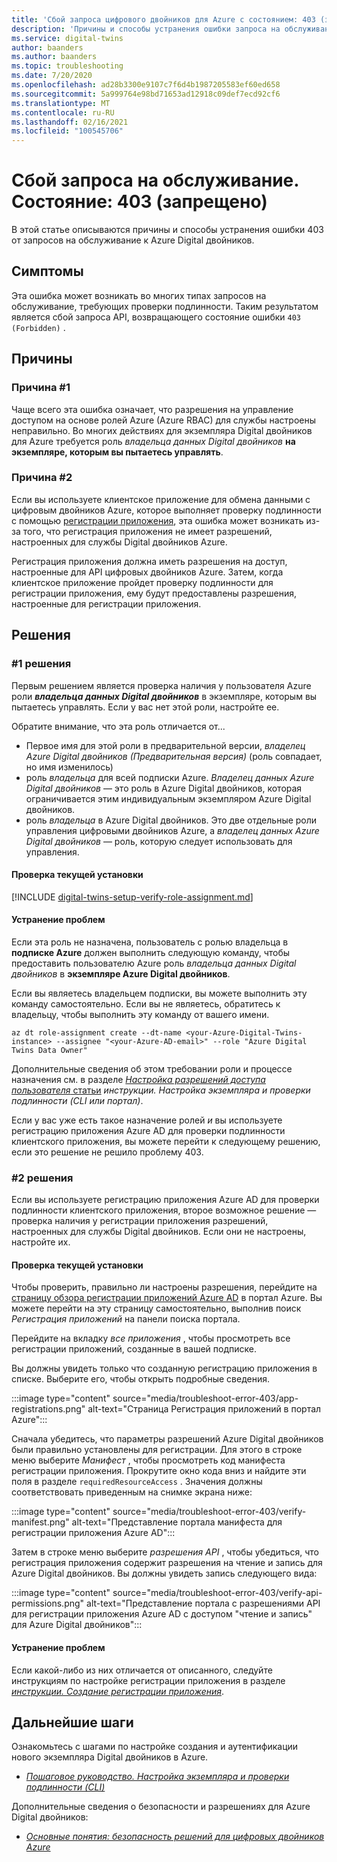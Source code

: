 ```yaml
---
title: 'Сбой запроса цифрового двойников для Azure с состоянием: 403 (запрещено)'
description: 'Причины и способы устранения ошибки запроса на обслуживание. Состояние: 403 (запрещено) "в Azure Digital двойников.'
ms.service: digital-twins
author: baanders
ms.author: baanders
ms.topic: troubleshooting
ms.date: 7/20/2020
ms.openlocfilehash: ad28b3300e9107c7f6d4b1987205583ef60ed658
ms.sourcegitcommit: 5a999764e98bd71653ad12918c09def7ecd92cf6
ms.translationtype: MT
ms.contentlocale: ru-RU
ms.lasthandoff: 02/16/2021
ms.locfileid: "100545706"
---
```

# <a name="service-request-failed-status-403-forbidden"></a>Сбой запроса на обслуживание. Состояние: 403 (запрещено)

В этой статье описываются причины и способы устранения ошибки 403 от запросов на обслуживание к Azure Digital двойников. 

## <a name="symptoms"></a>Симптомы

Эта ошибка может возникать во многих типах запросов на обслуживание, требующих проверки подлинности. Таким результатом является сбой запроса API, возвращающего состояние ошибки `403 (Forbidden)` .

## <a name="causes"></a>Причины

### <a name="cause-1"></a>Причина #1

Чаще всего эта ошибка означает, что разрешения на управление доступом на основе ролей Azure (Azure RBAC) для службы настроены неправильно. Во многих действиях для экземпляра Digital двойников для Azure требуется роль *владельца данных Digital двойников* **на экземпляре, которым вы пытаетесь управлять**. 

### <a name="cause-2"></a>Причина #2

Если вы используете клиентское приложение для обмена данными с цифровым двойников Azure, которое выполняет проверку подлинности с помощью [регистрации приложения](how-to-create-app-registration.md), эта ошибка может возникать из-за того, что регистрация приложения не имеет разрешений, настроенных для службы Digital двойников Azure.

Регистрация приложения должна иметь разрешения на доступ, настроенные для API цифровых двойников Azure. Затем, когда клиентское приложение пройдет проверку подлинности для регистрации приложения, ему будут предоставлены разрешения, настроенные для регистрации приложения.

## <a name="solutions"></a>Решения

### <a name="solution-1"></a>#1 решения

Первым решением является проверка наличия у пользователя Azure роли _**владельца данных Digital двойников**_ в экземпляре, которым вы пытаетесь управлять. Если у вас нет этой роли, настройте ее.

Обратите внимание, что эта роль отличается от...
* Первое имя для этой роли в предварительной версии, *владелец Azure Digital двойников (Предварительная версия)* (роль совпадает, но имя изменилось)
* роль *владельца* для всей подписки Azure. *Владелец данных Azure Digital двойников* — это роль в Azure Digital двойников, которая ограничивается этим индивидуальным экземпляром Azure Digital двойников.
* роль *владельца* в Azure Digital двойников. Это две отдельные роли управления цифровыми двойников Azure, а *владелец данных Azure Digital двойников* — роль, которую следует использовать для управления.

#### <a name="check-current-setup"></a>Проверка текущей установки

[!INCLUDE [digital-twins-setup-verify-role-assignment.md](../../includes/digital-twins-setup-verify-role-assignment.md)]

#### <a name="fix-issues"></a>Устранение проблем 

Если эта роль не назначена, пользователь с ролью владельца в **подписке Azure** должен выполнить следующую команду, чтобы предоставить пользователю Azure роль *владельца данных Digital двойников* в **экземпляре Azure Digital двойников**. 

Если вы являетесь владельцем подписки, вы можете выполнить эту команду самостоятельно. Если вы не являетесь, обратитесь к владельцу, чтобы выполнить эту команду от вашего имени.

```azurecli-interactive
az dt role-assignment create --dt-name <your-Azure-Digital-Twins-instance> --assignee "<your-Azure-AD-email>" --role "Azure Digital Twins Data Owner"
```

Дополнительные сведения об этом требовании роли и процессе назначения см. в разделе [ *Настройка разрешений доступа пользователя* статьи](how-to-set-up-instance-CLI.md#set-up-user-access-permissions) *инструкции. Настройка экземпляра и проверки подлинности (CLI или портал)*.

Если у вас уже есть такое назначение ролей *и* вы используете регистрацию приложения Azure AD для проверки подлинности клиентского приложения, вы можете перейти к следующему решению, если это решение не решило проблему 403.

### <a name="solution-2"></a>#2 решения

Если вы используете регистрацию приложения Azure AD для проверки подлинности клиентского приложения, второе возможное решение — проверка наличия у регистрации приложения разрешений, настроенных для службы Digital двойников. Если они не настроены, настройте их.

#### <a name="check-current-setup"></a>Проверка текущей установки

Чтобы проверить, правильно ли настроены разрешения, перейдите на [страницу обзора регистрации приложений Azure AD](https://portal.azure.com/#blade/Microsoft_AAD_IAM/ActiveDirectoryMenuBlade/RegisteredApps) в портал Azure. Вы можете перейти на эту страницу самостоятельно, выполнив поиск *Регистрация приложений* на панели поиска портала.

Перейдите на вкладку *все приложения* , чтобы просмотреть все регистрации приложений, созданные в вашей подписке.

Вы должны увидеть только что созданную регистрацию приложения в списке. Выберите его, чтобы открыть подробные сведения.

:::image type="content" source="media/troubleshoot-error-403/app-registrations.png" alt-text="Страница Регистрация приложений в портал Azure":::

Сначала убедитесь, что параметры разрешений Azure Digital двойников были правильно установлены для регистрации. Для этого в строке меню выберите *Манифест* , чтобы просмотреть код манифеста регистрации приложения. Прокрутите окно кода вниз и найдите эти поля в разделе `requiredResourceAccess` . Значения должны соответствовать приведенным на снимке экрана ниже:

:::image type="content" source="media/troubleshoot-error-403/verify-manifest.png" alt-text="Представление портала манифеста для регистрации приложения Azure AD":::

Затем в строке меню выберите *разрешения API* , чтобы убедиться, что регистрация приложения содержит разрешения на чтение и запись для Azure Digital двойников. Вы должны увидеть запись следующего вида:

:::image type="content" source="media/troubleshoot-error-403/verify-api-permissions.png" alt-text="Представление портала с разрешениями API для регистрации приложения Azure AD с доступом &quot;чтение и запись&quot; для Azure Digital двойников":::

#### <a name="fix-issues"></a>Устранение проблем

Если какой-либо из них отличается от описанного, следуйте инструкциям по настройке регистрации приложения в разделе [*инструкции. Создание регистрации приложения*](how-to-create-app-registration.md).

## <a name="next-steps"></a>Дальнейшие шаги

Ознакомьтесь с шагами по настройке создания и аутентификации нового экземпляра Digital двойников в Azure.
* [*Пошаговое руководство. Настройка экземпляра и проверки подлинности (CLI)*](how-to-set-up-instance-cli.md)

Дополнительные сведения о безопасности и разрешениях для Azure Digital двойников:
* [*Основные понятия: безопасность решений для цифровых двойников Azure*](concepts-security.md)
